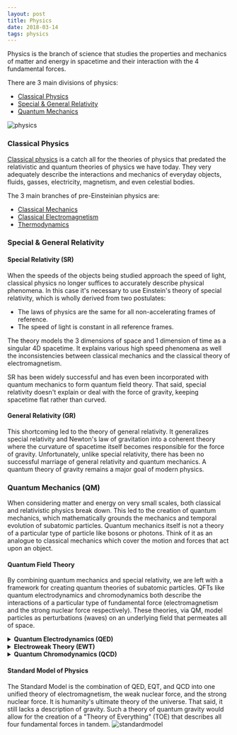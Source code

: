 ```yaml
---
layout: post
title: Physics
date: 2018-03-14
tags: physics
---
```

Physics is the branch of science that studies the properties and mechanics of matter and energy in  spacetime and their interaction with the 4 fundamental forces.

There are 3 main divisions of physics:
- [Classical Physics](#classical-physics)
- [Special & General Relativity](#special--general-relativity)
- [Quantum Mechanics](#quantum-mechanics-qm)

![physics](https://upload.wikimedia.org/wikipedia/commons/5/56/Modernphysicsfields.svg?style=centerme)

<!--more-->

### Classical Physics
[Classical physics](/classical-physics) is a catch all for the theories of physics that predated the relativistic and quantum theories of physics we have today. They very adequately describe the interactions and mechanics of everyday objects, fluids, gasses, electricity, magnetism, and even celestial bodies.

The 3 main branches of pre-Einsteinian physics are:
- [Classical Mechanics](/classical-physics#classical-mechanics)
- [Classical Electromagnetism](/classical-physics#classical-electromagnetism)
- [Thermodynamics](/classical-physics#thermodynamics)

### Special & General Relativity
#### Special Relativity (SR)
When the speeds of the objects being studied approach the speed of light, classical physics no longer suffices to accurately describe physical phenomena. In this case it's necessary to use Einstein's theory of special relativity, which is wholly derived from two postulates:

- The laws of physics are the same for all non-accelerating frames of reference.
- The speed of light is constant in all reference frames.

The theory models the 3 dimensions of space and 1 dimension of time as a singular 4D spacetime. It explains various high speed phenomena as well the inconsistencies between classical mechanics and the classical theory of electromagnetism.

SR has been widely successful and has even been incorporated with quantum mechanics to form quantum field theory. That said, special relativity doesn't explain or deal with the force of gravity, keeping spacetime flat rather than curved.

#### General Relativity (GR)
This shortcoming led to the theory of general relativity. It generalizes special relativity and Newton's law of gravitation into a coherent theory where the curvature of spacetime itself becomes responsible for the force of gravity. Unfortunately, unlike special relativity, there has been no successful marriage of general relativity and quantum mechanics. A quantum theory of gravity remains a major goal of modern physics.

### Quantum Mechanics (QM)
When considering matter and energy on very small scales, both classical and relativistic physics break down. This led to the creation of quantum mechanics, which mathematically grounds the mechanics and temporal evolution of subatomic particles. Quantum mechanics itself is not a theory of a particular type of particle like bosons or photons. Think of it as an analogue to classical mechanics which cover the motion and forces that act upon an object.

#### Quantum Field Theory
By combining quantum mechanics and special relativity, we are left with a framework for creating quantum theories of subatomic particles. QFTs like quantum electrodynamics and chromodynamics both describe the interactions of a particular type of fundamental force (electromagnetism and the strong nuclear force respectively). These theories, via QM, model particles as perturbations (waves) on an underlying field that permeates all of space.

<!-- <details>
<summary><strong>Quantum Field Theory</strong></summary>
<p>By combining quantum mechanics and special relativity, we are left with a framework for creating quantum theories of subatomic particles. QFTs like quantum electrodynamics and chromodynamics both describe the interactions of a particular type of fundamental force (electromagnetism and the strong nuclear force respectively). These theories, via QM, model particles as perturbations (waves) on an underlying field that permeates all of space.</p>
</details> -->

<!-- #### Quantum Electrodynamics (QED)
Quantum electrodynamics is the QFT of the electromagnetic force. It is the quantum analogue to classical electrodynamics and completely describes the interactions between matter and the electromagnetic force (which is mediated by photons). -->

<details>
<summary><strong>Quantum Electrodynamics (QED)</strong></summary>
<p>Quantum electrodynamics is the QFT of the electromagnetic force. It is the quantum analogue to classical electrodynamics and completely describes the interactions between matter and the electromagnetic force (which is mediated by photons).</p>
</details>

<!-- #### Electroweak Theory (EWT)
Electroweak theory is a QFT that provides a unified description of both the electromagnetic and weak nuclear force (The weak force being responsible for the radioactive decay of atoms).

EWT is thus a generalization of QED that adds on the weak force. Right after the big bang, the universe was hot enough that these two forces were one indistinguishable force. The theory describes the electroweak force before that time and the separate electromagnetic and weak forces after that time. -->

<details>
<summary><strong>Electroweak Theory (EWT)</strong></summary>
<p>Electroweak theory is a QFT that provides a unified description of both the electromagnetic and weak nuclear force (The weak force being responsible for the radioactive decay of atoms).</p>

<p>EWT is thus a generalization of QED that adds on the weak force. Right after the big bang, the universe was hot enough that these two forces were one indistinguishable force. The theory describes the electroweak force before that time and the separate electromagnetic and weak forces after that time.</p>
</details>

<!-- #### Quantum Chromodynamics (QCD)
Quantum chromodynamics is the QFT of the strong nuclear force. This theory describes the interactions between quarks and gluons. The strong nuclear force is the force that keeps the hadrons (which are made up of quarks and gluons) in atomic nuclei bonded together. -->

<details>
<summary><strong>Quantum Chromodynamics (QCD)</strong></summary>
<p>Quantum chromodynamics is the QFT of the strong nuclear force. This theory describes the interactions between quarks and gluons. The strong nuclear force is the force that keeps the hadrons (which are made up of quarks and gluons) in atomic nuclei bonded together.</p>
</details>

#### Standard Model of Physics
The Standard Model is the combination of QED, EQT, and QCD into one unified theory of electromagnetism, the weak nuclear force, and the strong nuclear force. It is humanity's ultimate theory of the universe. That said, it still lacks a description of gravity. Such a theory of quantum gravity would allow for the creation of a "Theory of Everything" (TOE) that describes all four fundamental forces in tandem.
![standardmodel](https://upload.wikimedia.org/wikipedia/commons/0/00/Standard_Model_of_Elementary_Particles.svg?style=centerme)

<!-- ![xkcd](https://imgs.xkcd.com/comics/turn-on.png?style=centerme)
<center><i>Relevant xckd</i></center> -->

<!-- <details open>
<summary><strong>Standard Model of Physics</strong></summary>
<p>The Standard Model is the combination of all the QFT into one unified theory of electromagnetism, the weak nuclear force, and the strong nuclear force. It is humanity's ultimate theory of the universe. That said, it still lacks a description of gravity. Such a theory of quantum gravity would allow for the creation of a "Theory of Everything" (TOE) that describes all four fundamental forces in tandem.</p>
<img src="https://upload.wikimedia.org/wikipedia/commons/0/00/Standard_Model_of_Elementary_Particles.svg?style=centerme" alt="standard model pic"></img>
</details> -->
